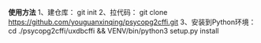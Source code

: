 ******使用方法******
1、建仓库：  git init
2、拉代码：  git clone https://github.com/youguanxinqing/psycopg2cffi.git
3、安装到Python环境：  cd ./psycopg2cffi/uxdbcffi  && VENV/bin/python3 setup.py install

